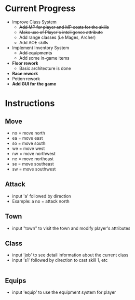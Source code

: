 # Current Progress
- Improve Class System
    - ~~Add MP for player and MP costs for the skills~~
    - ~~Make use of Player's intelligence attribute~~
    - Add range classes (i.e Mages, Archer)
    - Add AOE skills
- Implement Inventory System
    - ~~Add equipments~~
    - Add some in-game items
- **Floor rework**
    - Basic architecture is done
- **Race rework**
- ~~Potion rework~~
- **Add GUI for the game**

# Instructions

## Move
- no = move north
- ea = move east
- so = move south
- we = move west
- nw = move northwest
- ne = move northeast
- se = move southeast
- sw = move southwest

## Attack
- input 'a' followed by direction <br>
- Example: a no = attack north

## Town
- input "town" to visit the town and modify player's attributes

## Class
- input 'job' to see detail information about the current class<br>
- input 's1' followed by direction to cast skill 1, etc<br><br>

## Equips
- input 'equip' to use the equipment system for player
